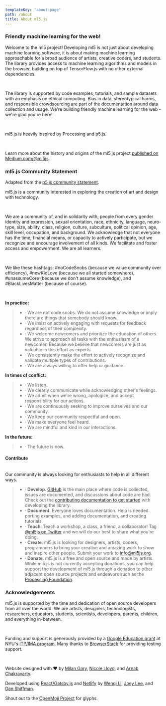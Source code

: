 ```yaml
---
templateKey: 'about-page'
path: /about
title: About ml5.js
---
```


### Friendly machine learning for the web!
Welcome to the ml5 project! Developing ml5 is not just about developing machine learning software, it is about making machine learning approachable for a broad audience of artists, creative coders, and students. The library provides access to machine learning algorithms and models in the browser, building on top of TensorFlow.js with no other external dependencies. 

<br/>

The library is supported by code examples, tutorials, and sample datasets with an emphasis on ethical computing. Bias in data, stereotypical harms, and responsible crowdsourcing are part of the documentation around data collection and usage. We're building friendly machine learning for the web - we're glad you're here!

<br/>

ml5.js is heavily inspired by Processing and p5.js.

<br> 

Learn more about the history and origins of the ml5.js project [published on Medium.com/@ml5js](https://medium.com/@ml5js/ml5-friendly-open-source-machine-learning-library-for-the-web-e802b5da3b2).



### ml5.js Community Statement

Adapted from the [p5.js community statement](http://p5js.org/community/).

ml5.js is a community interested in exploring the creation of art and design with technology. 

<br/>

We are a community of, and in solidarity with, people from every gender identity and expression, sexual orientation, race, ethnicity, language, neuro-type, size, ability, class, religion, culture, subculture, political opinion, age, skill level, occupation, and background. We acknowledge that not everyone has the time, financial means, or capacity to actively participate, but we recognize and encourage involvement of all kinds. We facilitate and foster access and empowerment. We are all learners.

<br/>

We like these hashtags: #noCodeSnobs (because we value community over efficiency), #newKidLove (because we all started somewhere), #unassumeCore (because we don't assume knowledge), and #BlackLivesMatter (because of course).

<br/>

**In practice:**


> - · We are not code snobs. We do not assume knowledge or imply there are things that somebody should know.
> - · We insist on actively engaging with requests for feedback regardless of their complexity.
> - · We welcome newcomers and prioritize the education of others. We strive to approach all tasks with the enthusiasm of a newcomer. Because we believe that newcomers are just as valuable in this effort as experts.
> - · We consistently make the effort to actively recognize and validate multiple types of contributions.
> - · We are always willing to offer help or guidance.


**In times of conflict:**

> - · We listen.
> - · We clearly communicate while acknowledging other's feelings.
> - · We admit when we're wrong, apologize, and accept responsibility for our actions.
> - · We are continuously seeking to improve ourselves and our community.
> - · We keep our community respectful and open.
> - · We make everyone feel heard.
> - · We are mindful and kind in our interactions.


**In the future:**

> - · The future is now.


#### Contribute

<br/>
Our community is always looking for enthusiasts to help in all different ways. 

> - · **Develop**. [GitHub](https://github.com/ml5js/ml5-library) is the main place where code is collected, issues are documented, and discussions about code are had. Check out the [contributing documentation to get started](https://github.com/ml5js/ml5-library/blob/development/CONTRIBUTING.md) with developing the library.
> - · **Document**. Everyone loves documentation. Help is needed porting examples, and adding documentation, and creating tutorials.
> - · **Teach**. Teach a workshop, a class, a friend, a collaborator! Tag [@ml5js on Twitter](https://twitter.com/ml5js?lang=en) and we will do our best to share what you're doing.
> - · **Create**. ml5.js is looking for designers, artists, coders, programmers to bring your creative and amazing work to show and inspire other people. Submit your work to info@ml5js.org.
> - · **Donate**. ml5.js is a free and open source and made by artists. While ml5.js is not currently accepting donations, you can help support the development of ml5.js through a donation to other adjacent open source projects and endeavors such as the [Processing Foundation](https://processingfoundation.org/support).



### Acknowledgements

ml5.js is supported by the time and dedication of open source developers from all over the world. We are artists, designers, technologists, researchers, educators, students, scientists, developers, parents, children, and everything in-between. 

<br>

Funding and support is generously provided by a [Google Education grant](https://edu.google.com/giving/?modal_active=none) at NYU's [ITP/IMA program](https://tisch.nyu.edu/itp). Many thanks to [BrowserStack](https://www.browserstack.com/) for providing testing support.

<br/>

Website designed with ❤ by [Milan Gary](http://milangary.com/), [Nicole Lloyd](https://www.nicoleflloyd.com/), and [Arnab Chakravarty](http://www.arnabchakravarty.com/). 

Developed using [React/Gatsby.js](https://www.gatsbyjs.org/) and [Netlify](https://www.netlify.com/) by [Wenqi Li](https://www.wenqi.li/), [Joey Lee](https://jk-lee.com/work/), and [Dan Shiffman](https://shiffman.net/).

Shout out to the [OpenMoji Project](https://openmoji.org/index.html) for glyphs.

